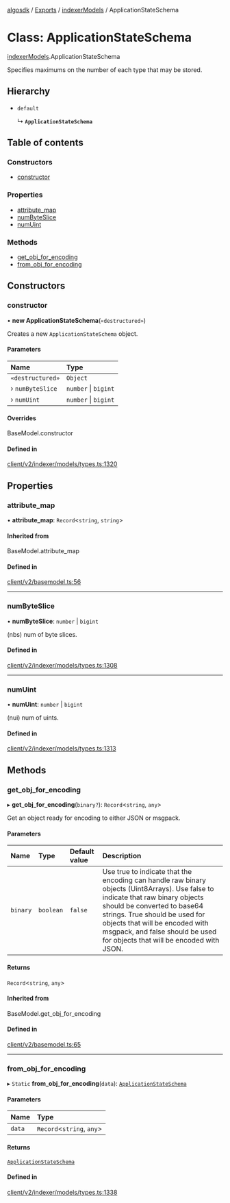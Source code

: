[algosdk](../README.md) / [Exports](../modules.md) / [indexerModels](../modules/indexerModels.md) / ApplicationStateSchema

# Class: ApplicationStateSchema

[indexerModels](../modules/indexerModels.md).ApplicationStateSchema

Specifies maximums on the number of each type that may be stored.

## Hierarchy

- `default`

  ↳ **`ApplicationStateSchema`**

## Table of contents

### Constructors

- [constructor](indexerModels.ApplicationStateSchema.md#constructor)

### Properties

- [attribute\_map](indexerModels.ApplicationStateSchema.md#attribute_map)
- [numByteSlice](indexerModels.ApplicationStateSchema.md#numbyteslice)
- [numUint](indexerModels.ApplicationStateSchema.md#numuint)

### Methods

- [get\_obj\_for\_encoding](indexerModels.ApplicationStateSchema.md#get_obj_for_encoding)
- [from\_obj\_for\_encoding](indexerModels.ApplicationStateSchema.md#from_obj_for_encoding)

## Constructors

### constructor

• **new ApplicationStateSchema**(`«destructured»`)

Creates a new `ApplicationStateSchema` object.

#### Parameters

| Name | Type |
| :------ | :------ |
| `«destructured»` | `Object` |
| › `numByteSlice` | `number` \| `bigint` |
| › `numUint` | `number` \| `bigint` |

#### Overrides

BaseModel.constructor

#### Defined in

[client/v2/indexer/models/types.ts:1320](https://github.com/algorand/js-algorand-sdk/blob/13a5d73/src/client/v2/indexer/models/types.ts#L1320)

## Properties

### attribute\_map

• **attribute\_map**: `Record`<`string`, `string`\>

#### Inherited from

BaseModel.attribute\_map

#### Defined in

[client/v2/basemodel.ts:56](https://github.com/algorand/js-algorand-sdk/blob/13a5d73/src/client/v2/basemodel.ts#L56)

___

### numByteSlice

• **numByteSlice**: `number` \| `bigint`

(nbs) num of byte slices.

#### Defined in

[client/v2/indexer/models/types.ts:1308](https://github.com/algorand/js-algorand-sdk/blob/13a5d73/src/client/v2/indexer/models/types.ts#L1308)

___

### numUint

• **numUint**: `number` \| `bigint`

(nui) num of uints.

#### Defined in

[client/v2/indexer/models/types.ts:1313](https://github.com/algorand/js-algorand-sdk/blob/13a5d73/src/client/v2/indexer/models/types.ts#L1313)

## Methods

### get\_obj\_for\_encoding

▸ **get_obj_for_encoding**(`binary?`): `Record`<`string`, `any`\>

Get an object ready for encoding to either JSON or msgpack.

#### Parameters

| Name | Type | Default value | Description |
| :------ | :------ | :------ | :------ |
| `binary` | `boolean` | `false` | Use true to indicate that the encoding can handle raw binary objects (Uint8Arrays). Use false to indicate that raw binary objects should be converted to base64 strings. True should be used for objects that will be encoded with msgpack, and false should be used for objects that will be encoded with JSON. |

#### Returns

`Record`<`string`, `any`\>

#### Inherited from

BaseModel.get\_obj\_for\_encoding

#### Defined in

[client/v2/basemodel.ts:65](https://github.com/algorand/js-algorand-sdk/blob/13a5d73/src/client/v2/basemodel.ts#L65)

___

### from\_obj\_for\_encoding

▸ `Static` **from_obj_for_encoding**(`data`): [`ApplicationStateSchema`](indexerModels.ApplicationStateSchema.md)

#### Parameters

| Name | Type |
| :------ | :------ |
| `data` | `Record`<`string`, `any`\> |

#### Returns

[`ApplicationStateSchema`](indexerModels.ApplicationStateSchema.md)

#### Defined in

[client/v2/indexer/models/types.ts:1338](https://github.com/algorand/js-algorand-sdk/blob/13a5d73/src/client/v2/indexer/models/types.ts#L1338)
